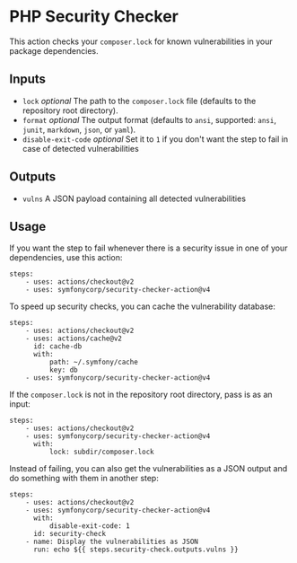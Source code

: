 PHP Security Checker
====================

This action checks your `composer.lock` for known vulnerabilities in your package dependencies.

Inputs
------

* `lock` *optional* The path to the `composer.lock` file (defaults to the repository root directory).
* `format` *optional* The output format (defaults to `ansi`, supported: `ansi`, `junit`, `markdown`, `json`, or `yaml`).
* `disable-exit-code` *optional* Set it to `1` if you don't want the step to fail in case of detected vulnerabilities

Outputs
-------

* `vulns` A JSON payload containing all detected vulnerabilities

Usage
-----

If you want the step to fail whenever there is a security issue in one of your
dependencies, use this action:

    steps:
        - uses: actions/checkout@v2
        - uses: symfonycorp/security-checker-action@v4

To speed up security checks, you can cache the vulnerability database:

    steps:
        - uses: actions/checkout@v2
        - uses: actions/cache@v2
          id: cache-db
          with:
              path: ~/.symfony/cache
              key: db
        - uses: symfonycorp/security-checker-action@v4

If the `composer.lock` is not in the repository root directory, pass is as an
input:

    steps:
        - uses: actions/checkout@v2
        - uses: symfonycorp/security-checker-action@v4
          with:
              lock: subdir/composer.lock

Instead of failing, you can also get the vulnerabilities as a JSON output and
do something with them in another step:

    steps:
        - uses: actions/checkout@v2
        - uses: symfonycorp/security-checker-action@v4
          with:
              disable-exit-code: 1
          id: security-check
        - name: Display the vulnerabilities as JSON
          run: echo ${{ steps.security-check.outputs.vulns }}
